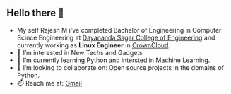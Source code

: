 ## Hello there 👋

- My self Rajesh M i've completed Bachelor of Engineering in Computer Scince Engineering at [Dayananda Sagar College of Engineering](dsce.edu.in) and 
      currently working as **Linux Engineer** in [CrownCloud](https://crowncloud.net/about.php).
- 👀 I’m interested in New Techs and Gadgets 
- 🌱 I’m currently learning Python and intersted in Machine Learning.
- 💞️ I’m looking to collaborate on: Open source projects in the domains of Python. 
- 📫 Reach me at: [Gmail](rajesh03.997@gmail.com)

